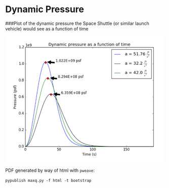 # Dynamic Pressure
###Plot of the dynamic pressure the Space Shuttle (or similar launch vehicle) would see as a function of time

![Dynamic Pressure](https://github.com/alexkenan/dynamicpressure/blob/master/maxq.png?raw=true)

PDF generated by way of html with `pweave`:

`pypublish maxq.py -f html -t bootstrap`
